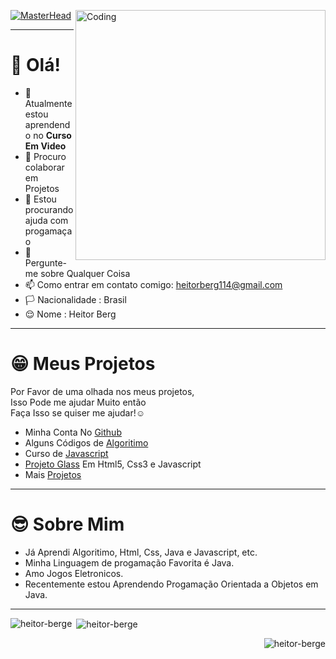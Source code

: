 [![MasterHead](https://visme.co/blog/wp-content/uploads/2019/10/animated-presentation-software-header.gif)]()
<img align="right" alt="Coding" width="400" src="https://miro.medium.com/max/680/0*7Q3yvSIv_t0ioJ-Z.gif"/>
______________________________________________________________

# 👋 Olá!  
- 🌱 Atualmente estou aprendendo no **Curso Em Video**
- 👯 Procuro colaborar em Projetos
- 🤔 Estou procurando ajuda com progamaçao
- 💬 Pergunte-me sobre Qualquer Coisa
- 📫 Como entrar em contato comigo: heitorberg114@gmail.com
- 🏳️ Nacionalidade : Brasil
- 😌 Nome : Heitor Berg
---
# 😁 Meus Projetos
Por Favor de uma olhada nos meus projetos,    
Isso Pode me ajudar Muito então  
Faça Isso se quiser me ajudar!☺
- Minha Conta No [Github](https://github.com/heitorberge)
- Alguns Códigos de [Algoritimo](https://github.com/heitorberge/Algoritimo-cursoemvideo)
- Curso de [Javascript](https://github.com/heitorberge/Curso-js)
- [Projeto Glass](https://github.com/heitorberge/PROJETO-GLASS) Em Html5, Css3 e Javascript
- Mais [Projetos](https://github.com/heitorberge?tab=repositories)
---
# 😎 Sobre Mim
- Já Aprendi Algoritimo, Html, Css, Java e Javascript, etc.
- Minha Linguagem de progamação Favorita é Java.
- Amo Jogos Eletronicos.
- Recentemente estou Aprendendo Progamação Orientada a Objetos em Java.
______________________________________________________________
<p><img align="left" src="https://github-readme-stats.vercel.app/api/top-langs?username=heitorberge&show_icons=true&locale=en&layout=compact" alt="heitor-berge" /></p>
<p>&nbsp;<img align="center" src="https://github-readme-stats.vercel.app/api?username=heitorberge&show_icons=true&locale=en" alt="heitor-berge" /></p>
<p align="right"> <img src="https://komarev.com/ghpvc/?username=heitorbergen&label=Profile%20views&color=007aff&style=flat" alt="heitor-berge" /> </p>  

